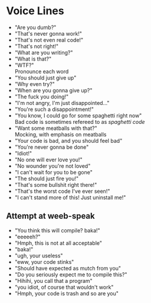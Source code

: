 # Voice Lines

* "Are you dumb?"
* "That's never gonna work!"
* "That's not even real code!"
* "That's not right!"
* "What are you writing?"
* "What is that?"
* "WTF?"  
  Pronounce each word
* "You should just give up"
* "Why even try?"
* "When are you gonna give up?"
* "The fuck you doing!"
* "I'm not angry, I'm just disappointed..."
* "You're such a disappointment!"
* "You know, I could go for some spaghetti right now"  
  Bad code is sometimes refereed to as *spaghetti code*
* "Want some meatballs with that?"  
  Mocking, with emphasis on meatballs
* "Your code is bad, and you should feel bad"
* "You're never gonna be done"
* "Idiot!"
* "No one will ever love you!"
* "No wounder you're not loved"
* "I can't wait for you to be gone"
* "The should just fire you!"
* "That's some bullshit right there!"
* "That's the worst code I've ever seen!"
* "I can't stand more of this! Just uninstall me!"

## Attempt at weeb-speak

* "You think this will compile? baka!"
* "eeeeeh?"
* "Hmph, this is not at all acceptable"
* "baka!"
* "ugh, your useless"
* "eww, your code stinks"
* "Should have expected as mutch from you"
* "Do you seriously expect me to compile this?"
* "Hihihi, you call that a program"
* "you idiot, of course that wouldn't work"
* "Hmph, your code is trash and so are you"
